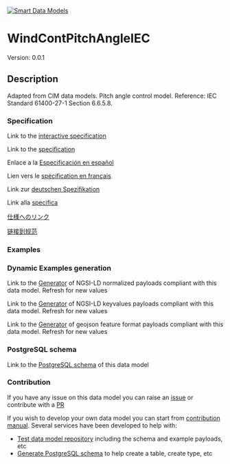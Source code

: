 [![Smart Data Models](https://smartdatamodels.org/wp-content/uploads/2022/01/SmartDataModels_logo.png "Logo")](https://smartdatamodels.org)
# WindContPitchAngleIEC
Version: 0.0.1

## Description 

Adapted from CIM data models. Pitch angle control model.  Reference: IEC Standard 61400-27-1 Section 6.6.5.8.
### Specification

Link to the [interactive specification](https://swagger.lab.fiware.org/?url=https://smart-data-models.github.io/dataModel.EnergyCIM/WindContPitchAngleIEC/swagger.yaml)

Link to the [specification](https://github.com/smart-data-models/dataModel.EnergyCIM/blob/master/WindContPitchAngleIEC/doc/spec.md)

Enlace a la [Especificación en español](https://github.com/smart-data-models/dataModel.EnergyCIM/blob/master/WindContPitchAngleIEC/doc/spec_ES.md)

Lien vers le [spécification en français](https://github.com/smart-data-models/dataModel.EnergyCIM/blob/master/WindContPitchAngleIEC/doc/spec_FR.md)

Link zur [deutschen Spezifikation](https://github.com/smart-data-models/dataModel.EnergyCIM/blob/master/WindContPitchAngleIEC/doc/spec_DE.md)

Link alla [specifica](https://github.com/smart-data-models/dataModel.EnergyCIM/blob/master/WindContPitchAngleIEC/doc/spec_IT.md)

[仕様へのリンク](https://github.com/smart-data-models/dataModel.EnergyCIM/blob/master/WindContPitchAngleIEC/doc/spec_JA.md)

[链接到规范](https://github.com/smart-data-models/dataModel.EnergyCIM/blob/master/WindContPitchAngleIEC/doc/spec_ZH.md)
### Examples
### Dynamic Examples generation

Link to the [Generator](https://smartdatamodels.org/extra/ngsi-ld_generator.php?schemaUrl=https://raw.githubusercontent.com/smart-data-models/dataModel.EnergyCIM/master/WindContPitchAngleIEC/schema.json&email=info@smartdatamodels.org) of NGSI-LD normalized payloads compliant with this data model. Refresh for new values

Link to the [Generator](https://smartdatamodels.org/extra/ngsi-ld_generator_keyvalues.php?schemaUrl=https://raw.githubusercontent.com/smart-data-models/dataModel.EnergyCIM/master/WindContPitchAngleIEC/schema.json&email=info@smartdatamodels.org) of NGSI-LD keyvalues payloads compliant with this data model. Refresh for new values

Link to the [Generator](https://smartdatamodels.org/extra/geojson_features_generator.php?schemaUrl=https://raw.githubusercontent.com/smart-data-models/dataModel.EnergyCIM/master/WindContPitchAngleIEC/schema.json&email=info@smartdatamodels.org) of geojson feature format payloads compliant with this data model. Refresh for new values
### PostgreSQL schema

Link to the [PostgreSQL schema](https://github.com/smart-data-models/dataModel.EnergyCIM/blob/master/WindContPitchAngleIEC/schema.sql) of this data model
### Contribution

 If you have any issue on this data model you can raise an [issue](https://github.com/smart-data-models/dataModel.EnergyCIM/issues)  or contribute with a [PR](https://github.com/smart-data-models/dataModel.EnergyCIM/pulls)

 If you wish to develop your own data model you can start from [contribution manual](https://bit.ly/contribution_manual). Several services have been developed to help with: 
 - [Test data model repository](https://smartdatamodels.org/index.php/data-models-contribution-api/) including the schema and example payloads, etc
 - [Generate PostgreSQL schema](https://smartdatamodels.org/index.php/sql-service/) to help create a table, create type, etc